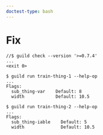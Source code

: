 ```yaml
---
doctest-type: bash
---
```


# Fix

    //$ guild check --version '>=0.7.4'
    ...
    <exit 0>

    $ guild run train-thing-1 --help-op
    ...
    Flags:
      sub_thing-var    Default: 8
      width            Default: 10.5

    $ guild run train-thing-2 --help-op
    ...
    Flags:
      sub_thing-iable    Default: 5
      width              Default: 10.5
